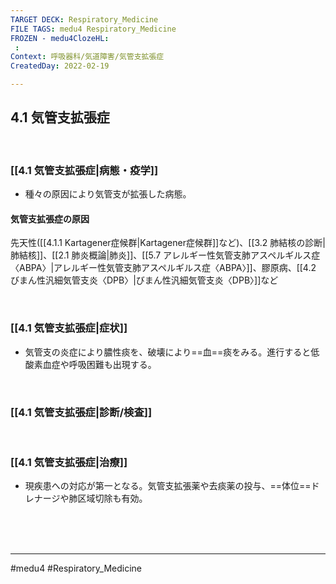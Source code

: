 ```yaml
---
TARGET DECK: Respiratory_Medicine
FILE TAGS: medu4 Respiratory_Medicine
FROZEN - medu4ClozeHL:
 : 
Context: 呼吸器科/気道障害/気管支拡張症
CreatedDay: 2022-02-19

---
```


## 4.1 気管支拡張症

<br>

### [[4.1 気管支拡張症|病態・疫学]]
* 種々の原因により気管支が拡張した病態。	
#### 気管支拡張症の原因
先天性([[4.1.1 Kartagener症候群|Kartagener症候群]]など)、[[3.2 肺結核の診断|肺結核]]、[[2.1 肺炎概論|肺炎]]、[[5.7 アレルギー性気管支肺アスペルギルス症〈ABPA〉|アレルギー性気管支肺アスペルギルス症〈ABPA〉]]、膠原病、[[4.2 びまん性汎細気管支炎〈DPB〉|びまん性汎細気管支炎〈DPB〉]]など


<br>

### [[4.1 気管支拡張症|症状]]
* 気管支の炎症により膿性痰を、破壊により==血==痰をみる。進行すると低酸素血症や呼吸困難も出現する。
<!--ID: 1645771915233-->


<br>

### [[4.1 気管支拡張症|診断/検査]]


<br>

### [[4.1 気管支拡張症|治療]]
* 現疾患への対応が第一となる。気管支拡張薬や去痰薬の投与、==体位==ドレナージや肺区域切除も有効。
<!--ID: 1645771915241-->


<br><br><br>

---
#medu4 #Respiratory_Medicine